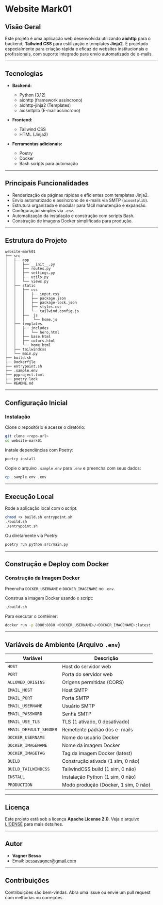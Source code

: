 
# Website Mark01

## Visão Geral
Este projeto é uma aplicação web desenvolvida utilizando **aiohttp** para o backend, **Tailwind CSS** para estilização e templates **Jinja2**. É projetado especialmente para criação rápida e eficaz de websites institucionais e profissionais, com suporte integrado para envio automatizado de e-mails.

---

## Tecnologias

- **Backend:**
  - Python (3.12)
  - aiohttp (framework assíncrono)
  - aiohttp-jinja2 (Templates)
  - aiosmtplib (E-mail assíncrono)

- **Frontend:**
  - Tailwind CSS
  - HTML (Jinja2)

- **Ferramentas adicionais:**
  - Poetry
  - Docker
  - Bash scripts para automação

---

## Principais Funcionalidades

- Renderização de páginas rápidas e eficientes com templates Jinja2.
- Envio automatizado e assíncrono de e-mails via SMTP (`aiosmtplib`).
- Estrutura organizada e modular para fácil manutenção e expansão.
- Configuração simples via `.env`.
- Automatização da instalação e construção com scripts Bash.
- Construção de imagens Docker simplificada para produção.

---

## Estrutura do Projeto

```
website-mark01
├── src
│   ├── app
│   │   ├── __init__.py
│   │   ├── routes.py
│   │   ├── settings.py
│   │   ├── utils.py
│   │   └── views.py
│   ├── static
│   │   ├── css
│   │   │   ├── input.css
│   │   │   ├── package.json
│   │   │   ├── package-lock.json
│   │   │   ├── styles.css
│   │   │   └── tailwind.config.js
│   │   ├──  js
│   │   │    └── home.js
│   ├── templates
│   │   ├── includes
│   │   │   └── hero.html
│   │   ├── base.html
│   │   ├── colors.html
│   │   └── home.html
│   ├── tailwindcss
│   └── main.py
├── build.sh
├── Dockerfile
├── entrypoint.sh
├── .sample.env
├── pyproject.toml
├── poetry.lock
└── README.md
```

---

## Configuração Inicial

### Instalação

Clone o repositório e acesse o diretório:
```bash
git clone <repo-url>
cd website-mark01
```

Instale dependências com Poetry:
```bash
poetry install
```

Copie o arquivo `.sample.env` para `.env` e preencha com seus dados:
```bash
cp .sample.env .env
```

---

## Execução Local

Rode a aplicação local com o script:
```bash
chmod +x build.sh entrypoint.sh
./build.sh
./entrypoint.sh
```

Ou diretamente via Poetry:
```bash
poetry run python src/main.py
```

---

## Construção e Deploy com Docker

### Construção da Imagem Docker

Preencha `DOCKER_USERNAME` e `DOCKER_IMAGENAME` no `.env`.

Construa a imagem Docker usando o script:
```bash
./build.sh
```

Para executar o contêiner:
```bash
docker run -p 8080:8080 <DOCKER_USERNAME>/<DOCKER_IMAGENAME>:latest
```

---

## Variáveis de Ambiente (Arquivo `.env`)

| Variável                 | Descrição                       |
|--------------------------|---------------------------------|
| `HOST`                   | Host do servidor web            |
| `PORT`                   | Porta do servidor web           |
| `ALLOWED_ORIGINS`        | Origens permitidas (CORS)       |
| `EMAIL_HOST`             | Host SMTP                       |
| `EMAIL_PORT`             | Porta SMTP                      |
| `EMAIL_USERNAME`         | Usuário SMTP                    |
| `EMAIL_PASSWORD`         | Senha SMTP                      |
| `EMAIL_USE_TLS`          | TLS (1 ativado, 0 desativado)   |
| `EMAIL_DEFAULT_SENDER`   | Remetente padrão dos e-mails    |
| `DOCKER_USERNAME`        | Nome do usuário Docker          |
| `DOCKER_IMAGENAME`       | Nome da imagem Docker           |
| `DOCKER_IMAGETAG`        | Tag da imagem Docker (latest)   |
| `BUILD`                  | Construção ativada (1 sim, 0 não)|
| `BUILD_TAILWINDCSS`      | TailwindCSS build (1 sim, 0 não)|
| `INSTALL`                | Instalação Python (1 sim, 0 não)|
| `PRODUCTION`             | Modo produção (Docker, 1 sim, 0 não)|

---

## Licença

Este projeto está sob a licença **Apache License 2.0**. Veja o arquivo [LICENSE](LICENSE) para mais detalhes.

---

## Autor

- **Vagner Bessa**
- Email: [bessavagner@gmail.com](mailto:bessavagner@gmail.com)

---

## Contribuições

Contribuições são bem-vindas. Abra uma issue ou envie um pull request com melhorias ou correções.
